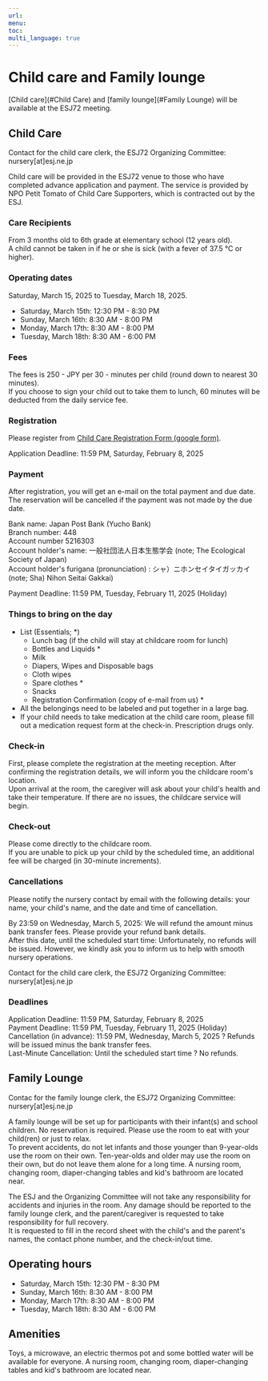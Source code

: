 ```yaml
---
url: 
menu: 
toc:  
multi_language: true
---
```

<!--英語版です_-->

# Child care and Family lounge
[Child care](#Child Care) and [family lounge](#Family Lounge) will be available at the ESJ72 meeting. 

## Child Care 
Contact for the child care clerk, the ESJ72 Organizing Committee: nursery[at]esj.ne.jp

Child care will be provided in the ESJ72 venue to those who have completed advance application and payment. The service is provided by NPO Petit Tomato of Child Care Supporters, which is contracted out by the ESJ. 

### Care Recipients
From 3 months old to 6th grade at elementary school (12 years old).  
A child cannot be taken in if he or she is sick (with a fever of 37.5 °C or higher).

### Operating dates
Saturday, March 15, 2025 to Tuesday, March 18, 2025.  

* Saturday, March 15th: 12:30 PM - 8:30 PM
* Sunday, March 16th: 8:30 AM - 8:00 PM
* Monday, March 17th: 8:30 AM - 8:00 PM
* Tuesday, March 18th: 8:30 AM - 6:00 PM

### Fees
The fees is 250 - JPY per 30 - minutes per child (round down to nearest 30 minutes).  
If you choose to sign your child out to take them to lunch, 60 minutes will be deducted from the daily service fee.

### Registration
Please register from [Child Care Registration Form (google form)](https://forms.gle/kccvtsnuX3m46a618).  

Application Deadline: 11:59 PM, Saturday, February 8, 2025

### Payment
After registration, you will get an e-mail on the total payment and due date.  
The reservation will be cancelled if the payment was not made by the due date.  

Bank name: Japan Post Bank (Yucho Bank)  
Branch number: 448  
Account number 5216303  
Account holder's name: 一般社団法人日本生態学会 (note; The Ecological Society of Japan)  
Account holder's furigana (pronunciation) : シャ）ニホンセイタイガッカイ (note; Sha) Nihon Seitai Gakkai)  

Payment Deadline: 11:59 PM, Tuesday, February 11, 2025 (Holiday)

### Things to bring on the day
* List (Essentials; *)  
	* Lunch bag (if the child will stay at childcare room for lunch)
	* Bottles and Liquids *
	* Milk
	* Diapers, Wipes and Disposable bags
	* Cloth wipes
	* Spare clothes *
	* Snacks
	* Registration Confirmation (copy of e-mail from us) *
* All the belongings need to be labeled and put together in a large bag.
* If your child needs to take medication at the child care room, please fill out a medication request form at the check-in. Prescription drugs only.

### Check-in
First, please complete the registration at the meeting reception. After confirming the registration details, we will inform you the childcare room's location.  
Upon arrival at the room, the caregiver will ask about your child's health and take their temperature. If there are no issues, the childcare service will begin.

### Check-out
Please come directly to the childcare room.  
If you are unable to pick up your child by the scheduled time, an additional fee will be charged (in 30-minute increments).

### Cancellations
Please notify the nursery contact by email with the following details: your name, your child's name, and the date and time of cancellation.  

By 23:59 on Wednesday, March 5, 2025: We will refund the amount minus bank transfer fees. Please provide your refund bank details.  
After this date, until the scheduled start time: Unfortunately, no refunds will be issued. However, we kindly ask you to inform us to help with smooth nursery operations.

Contact for the child care clerk, the ESJ72 Organizing Committee: nursery[at]esj.ne.jp

### Deadlines
Application Deadline: 11:59 PM, Saturday, February 8, 2025  
Payment Deadline: 11:59 PM, Tuesday, February 11, 2025 (Holiday)  
Cancellation (in advance): 11:59 PM, Wednesday, March 5, 2025 ? Refunds will be issued minus the bank transfer fees.  
Last-Minute Cancellation: Until the scheduled start time ? No refunds.  

## Family Lounge
Contac for the family lounge clerk, the ESJ72 Organizing Committee: nursery[at]esj.ne.jp  

A family lounge will be set up for participants with their infant(s) and school children. No reservation is required. Please use the room to eat with your child(ren) or just to relax.  
To prevent accidents, do not let infants and those younger than 9-year-olds use the room on their own. Ten-year-olds and older may use the room on their own, but do not leave them alone for a long time. A nursing room, changing room, diaper-changing tables and kid's bathroom are located near.

The ESJ and the Organizing Committee will not take any responsibility for accidents and injuries in the room. Any damage should be reported to the family lounge clerk, and the parent/caregiver is requested to take responsibility for full recovery.  
It is requested to fill in the record sheet with the child's and the parent's names, the contact phone number, and the check-in/out time.

## Operating hours

* Saturday, March 15th:	12:30 PM - 8:30 PM
* Sunday, March 16th:	 8:30 AM - 8:00 PM
* Monday, March 17th:	 8:30 AM - 8:00 PM
* Tuesday, March 18th:	 8:30 AM - 6:00 PM

## Amenities
Toys, a microwave, an electric thermos pot and some bottled water will be available for everyone.
A nursing room, changing room, diaper-changing tables and kid's bathroom are located near.

